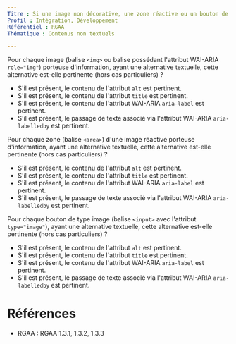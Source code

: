 ```yaml
---
Titre : Si une image non décorative, une zone réactive ou un bouton de type image a une alternative textuelle, celui-ci est pertinent.
Profil : Intégration, Développement
Référentiel : RGAA
Thématique : Contenus non textuels

---
```

Pour chaque image (balise `<img>` ou balise possédant l'attribut WAI-ARIA `role="img"`) porteuse d'information, ayant une alternative textuelle, cette alternative est-elle pertinente (hors cas particuliers) ?
* S'il est présent, le contenu de l'attribut `alt` est pertinent.
* S'il est présent, le contenu de l'attribut `title` est pertinent.
* S'il est présent, le contenu de l'attribut WAI-ARIA `aria-label` est pertinent.
* S'il est présent, le passage de texte associé via l'attribut WAI-ARIA `aria-labelledby` est pertinent.

Pour chaque zone (balise `<area>`) d'une image réactive porteuse d'information, ayant une alternative textuelle, cette alternative est-elle pertinente (hors cas particuliers) ?
* S'il est présent, le contenu de l'attribut `alt` est pertinent.
* S'il est présent, le contenu de l'attribut `title` est pertinent.
* S'il est présent, le contenu de l'attribut WAI-ARIA `aria-label` est pertinent.
* S'il est présent, le passage de texte associé via l'attribut WAI-ARIA `aria-labelledby` est pertinent.

Pour chaque bouton de type image (balise `<input>` avec l'attribut `type="image"`), ayant une alternative textuelle, cette alternative est-elle pertinente (hors cas particuliers) ?
* S'il est présent, le contenu de l'attribut `alt` est pertinent.
* S'il est présent, le contenu de l'attribut `title` est pertinent.
* S'il est présent, le contenu de l'attribut WAI-ARIA `aria-label` est pertinent.
* S'il est présent, le passage de texte associé via l'attribut WAI-ARIA `aria-labelledby` est pertinent.


# Références
*   RGAA : RGAA 1.3.1, 1.3.2, 1.3.3
